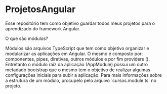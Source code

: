 # ProjetosAngular
Esse repositório tem como objetivo guardar todos meus projetos para o aprendizado do framework Angular.

O que são módulos?</br>
<p>
Módulos são arquivos TypeScript que tem como objetivo organizar e modularizar as aplicações em Angular.
O mesmo é composto por: componentes, pipes, diretivas, outros módulos e por fim providers (). Entretanto o módulo raiz da aplicação (AppModule) possui um outro metadado bootstrap que o mesmo tem o objetivo de realizar algumas configurações iniciais para subir a aplicação. Para mais informações sobre a estrutura de um módulo, procupelo pelo arquivo ´cursos.module.ts´ no projeto.
</p>